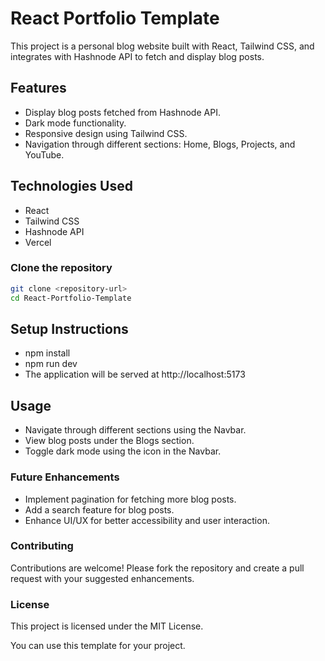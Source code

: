 # React Portfolio Template

This project is a personal blog website built with React, Tailwind CSS, and integrates with Hashnode API to fetch and display blog posts.

## Features

- Display blog posts fetched from Hashnode API.
- Dark mode functionality.
- Responsive design using Tailwind CSS.
- Navigation through different sections: Home, Blogs, Projects, and YouTube.

## Technologies Used

- React
- Tailwind CSS
- Hashnode API
- Vercel

### Clone the repository

```bash
git clone <repository-url>
cd React-Portfolio-Template
```

## Setup Instructions
- npm install
- npm run dev
- The application will be served at http://localhost:5173



## Usage
- Navigate through different sections using the Navbar.
- View blog posts under the Blogs section.
- Toggle dark mode using the icon in the Navbar.

### Future Enhancements
- Implement pagination for fetching more blog posts.
- Add a search feature for blog posts.
- Enhance UI/UX for better accessibility and user interaction.

### Contributing
Contributions are welcome! Please fork the repository and create a pull request with your suggested enhancements.

### License
This project is licensed under the MIT License.

You can use this template for your project.



